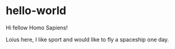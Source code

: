 # hello-world

Hi fellow Homo Sapiens!

Loius here, I like sport and would like to fly a spaceship one day.
